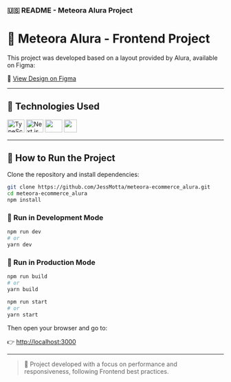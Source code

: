 ### 🇺🇸 README - Meteora Alura Project

# 💼 Meteora Alura - Frontend Project

This project was developed based on a layout provided by Alura, available on Figma:

🎨 [View Design on Figma](https://www.figma.com/design/2TLgt8UjsWUViWlmpXu5Fz/Challenge-Front-end-%7C-Loja-Meteora?node-id=2386-2430&t=hIerujrsdlQwxXJq-1)

---

## 🚀 Technologies Used

<div>
  <img src="https://cdn.jsdelivr.net/gh/devicons/devicon@latest/icons/typescript/typescript-original.svg" height="30" width="40" alt="TypeScript"/>
  <img src="https://cdn.jsdelivr.net/gh/devicons/devicon@latest/icons/nextjs/nextjs-original.svg" height="30" width="40" alt="Next.js"/>
   <img src="https://cdn.jsdelivr.net/gh/devicons/devicon@latest/icons/react/react-original.svg" height="30" width="40"/>
  <img src="https://cdn.jsdelivr.net/gh/devicons/devicon@latest/icons/tailwindcss/tailwindcss-original.svg" height="30" with="40" />
</div>


---

## 🧽 How to Run the Project

Clone the repository and install dependencies:

```bash
git clone https://github.com/JessMotta/meteora-ecommerce_alura.git
cd meteora-ecommerce_alura
npm install
```

### 🔧 Run in Development Mode

```bash
npm run dev
# or
yarn dev
```

### 🏁 Run in Production Mode

```bash
npm run build
# or
yarn build

npm run start
# or
yarn start
```

Then open your browser and go to:

👉 [http://localhost:3000](http://localhost:3000)

---

> 📌 Project developed with a focus on performance and responsiveness, following Frontend best practices.

